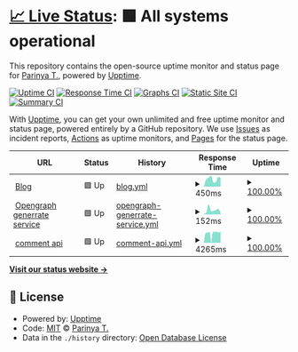 # [📈 Live Status](https://status.pickyzz.dev): <!--live status--> **🟩 All systems operational**

This repository contains the open-source uptime monitor and status page for [Parinya T.](https://pickyzz.dev), powered by [Upptime](https://github.com/upptime/upptime).

[![Uptime CI](https://github.com/pickyzz/uptime-monitor/workflows/Uptime%20CI/badge.svg)](https://github.com/pickyzz/uptime-monitor/actions?query=workflow%3A%22Uptime+CI%22)
[![Response Time CI](https://github.com/pickyzz/uptime-monitor/workflows/Response%20Time%20CI/badge.svg)](https://github.com/pickyzz/uptime-monitor/actions?query=workflow%3A%22Response+Time+CI%22)
[![Graphs CI](https://github.com/pickyzz/uptime-monitor/workflows/Graphs%20CI/badge.svg)](https://github.com/pickyzz/uptime-monitor/actions?query=workflow%3A%22Graphs+CI%22)
[![Static Site CI](https://github.com/pickyzz/uptime-monitor/workflows/Static%20Site%20CI/badge.svg)](https://github.com/pickyzz/uptime-monitor/actions?query=workflow%3A%22Static+Site+CI%22)
[![Summary CI](https://github.com/pickyzz/uptime-monitor/workflows/Summary%20CI/badge.svg)](https://github.com/pickyzz/uptime-monitor/actions?query=workflow%3A%22Summary+CI%22)

With [Upptime](https://upptime.js.org), you can get your own unlimited and free uptime monitor and status page, powered entirely by a GitHub repository. We use [Issues](https://github.com/pickyzz/uptime-monitor/issues) as incident reports, [Actions](https://github.com/pickyzz/uptime-monitor/actions) as uptime monitors, and [Pages](https://status.pickyzz.dev) for the status page.

<!--start: status pages-->
<!-- This summary is generated by Upptime (https://github.com/upptime/upptime) -->
<!-- Do not edit this manually, your changes will be overwritten -->
<!-- prettier-ignore -->
| URL | Status | History | Response Time | Uptime |
| --- | ------ | ------- | ------------- | ------ |
| <img alt="" src="https://icons.duckduckgo.com/ip3/www.pickyzz.dev.ico" height="13"> [Blog](https://www.pickyzz.dev) | 🟩 Up | [blog.yml](https://github.com/pickyzz/uptime-monitor/commits/HEAD/history/blog.yml) | <details><summary><img alt="Response time graph" src="./graphs/blog/response-time-week.png" height="20"> 450ms</summary><br><a href="https://status.pickyzz.dev/history/blog"><img alt="Response time 570" src="https://img.shields.io/endpoint?url=https%3A%2F%2Fraw.githubusercontent.com%2Fpickyzz%2Fuptime-monitor%2FHEAD%2Fapi%2Fblog%2Fresponse-time.json"></a><br><a href="https://status.pickyzz.dev/history/blog"><img alt="24-hour response time 227" src="https://img.shields.io/endpoint?url=https%3A%2F%2Fraw.githubusercontent.com%2Fpickyzz%2Fuptime-monitor%2FHEAD%2Fapi%2Fblog%2Fresponse-time-day.json"></a><br><a href="https://status.pickyzz.dev/history/blog"><img alt="7-day response time 450" src="https://img.shields.io/endpoint?url=https%3A%2F%2Fraw.githubusercontent.com%2Fpickyzz%2Fuptime-monitor%2FHEAD%2Fapi%2Fblog%2Fresponse-time-week.json"></a><br><a href="https://status.pickyzz.dev/history/blog"><img alt="30-day response time 410" src="https://img.shields.io/endpoint?url=https%3A%2F%2Fraw.githubusercontent.com%2Fpickyzz%2Fuptime-monitor%2FHEAD%2Fapi%2Fblog%2Fresponse-time-month.json"></a><br><a href="https://status.pickyzz.dev/history/blog"><img alt="1-year response time 587" src="https://img.shields.io/endpoint?url=https%3A%2F%2Fraw.githubusercontent.com%2Fpickyzz%2Fuptime-monitor%2FHEAD%2Fapi%2Fblog%2Fresponse-time-year.json"></a></details> | <details><summary><a href="https://status.pickyzz.dev/history/blog">100.00%</a></summary><a href="https://status.pickyzz.dev/history/blog"><img alt="All-time uptime 99.72%" src="https://img.shields.io/endpoint?url=https%3A%2F%2Fraw.githubusercontent.com%2Fpickyzz%2Fuptime-monitor%2FHEAD%2Fapi%2Fblog%2Fuptime.json"></a><br><a href="https://status.pickyzz.dev/history/blog"><img alt="24-hour uptime 100.00%" src="https://img.shields.io/endpoint?url=https%3A%2F%2Fraw.githubusercontent.com%2Fpickyzz%2Fuptime-monitor%2FHEAD%2Fapi%2Fblog%2Fuptime-day.json"></a><br><a href="https://status.pickyzz.dev/history/blog"><img alt="7-day uptime 100.00%" src="https://img.shields.io/endpoint?url=https%3A%2F%2Fraw.githubusercontent.com%2Fpickyzz%2Fuptime-monitor%2FHEAD%2Fapi%2Fblog%2Fuptime-week.json"></a><br><a href="https://status.pickyzz.dev/history/blog"><img alt="30-day uptime 100.00%" src="https://img.shields.io/endpoint?url=https%3A%2F%2Fraw.githubusercontent.com%2Fpickyzz%2Fuptime-monitor%2FHEAD%2Fapi%2Fblog%2Fuptime-month.json"></a><br><a href="https://status.pickyzz.dev/history/blog"><img alt="1-year uptime 99.70%" src="https://img.shields.io/endpoint?url=https%3A%2F%2Fraw.githubusercontent.com%2Fpickyzz%2Fuptime-monitor%2FHEAD%2Fapi%2Fblog%2Fuptime-year.json"></a></details>
| <img alt="" src="https://icons.duckduckgo.com/ip3/og.pickyzz.dev.ico" height="13"> [Opengraph generrate service](https://og.pickyzz.dev) | 🟩 Up | [opengraph-generrate-service.yml](https://github.com/pickyzz/uptime-monitor/commits/HEAD/history/opengraph-generrate-service.yml) | <details><summary><img alt="Response time graph" src="./graphs/opengraph-generrate-service/response-time-week.png" height="20"> 152ms</summary><br><a href="https://status.pickyzz.dev/history/opengraph-generrate-service"><img alt="Response time 183" src="https://img.shields.io/endpoint?url=https%3A%2F%2Fraw.githubusercontent.com%2Fpickyzz%2Fuptime-monitor%2FHEAD%2Fapi%2Fopengraph-generrate-service%2Fresponse-time.json"></a><br><a href="https://status.pickyzz.dev/history/opengraph-generrate-service"><img alt="24-hour response time 63" src="https://img.shields.io/endpoint?url=https%3A%2F%2Fraw.githubusercontent.com%2Fpickyzz%2Fuptime-monitor%2FHEAD%2Fapi%2Fopengraph-generrate-service%2Fresponse-time-day.json"></a><br><a href="https://status.pickyzz.dev/history/opengraph-generrate-service"><img alt="7-day response time 152" src="https://img.shields.io/endpoint?url=https%3A%2F%2Fraw.githubusercontent.com%2Fpickyzz%2Fuptime-monitor%2FHEAD%2Fapi%2Fopengraph-generrate-service%2Fresponse-time-week.json"></a><br><a href="https://status.pickyzz.dev/history/opengraph-generrate-service"><img alt="30-day response time 158" src="https://img.shields.io/endpoint?url=https%3A%2F%2Fraw.githubusercontent.com%2Fpickyzz%2Fuptime-monitor%2FHEAD%2Fapi%2Fopengraph-generrate-service%2Fresponse-time-month.json"></a><br><a href="https://status.pickyzz.dev/history/opengraph-generrate-service"><img alt="1-year response time 191" src="https://img.shields.io/endpoint?url=https%3A%2F%2Fraw.githubusercontent.com%2Fpickyzz%2Fuptime-monitor%2FHEAD%2Fapi%2Fopengraph-generrate-service%2Fresponse-time-year.json"></a></details> | <details><summary><a href="https://status.pickyzz.dev/history/opengraph-generrate-service">100.00%</a></summary><a href="https://status.pickyzz.dev/history/opengraph-generrate-service"><img alt="All-time uptime 99.79%" src="https://img.shields.io/endpoint?url=https%3A%2F%2Fraw.githubusercontent.com%2Fpickyzz%2Fuptime-monitor%2FHEAD%2Fapi%2Fopengraph-generrate-service%2Fuptime.json"></a><br><a href="https://status.pickyzz.dev/history/opengraph-generrate-service"><img alt="24-hour uptime 100.00%" src="https://img.shields.io/endpoint?url=https%3A%2F%2Fraw.githubusercontent.com%2Fpickyzz%2Fuptime-monitor%2FHEAD%2Fapi%2Fopengraph-generrate-service%2Fuptime-day.json"></a><br><a href="https://status.pickyzz.dev/history/opengraph-generrate-service"><img alt="7-day uptime 100.00%" src="https://img.shields.io/endpoint?url=https%3A%2F%2Fraw.githubusercontent.com%2Fpickyzz%2Fuptime-monitor%2FHEAD%2Fapi%2Fopengraph-generrate-service%2Fuptime-week.json"></a><br><a href="https://status.pickyzz.dev/history/opengraph-generrate-service"><img alt="30-day uptime 100.00%" src="https://img.shields.io/endpoint?url=https%3A%2F%2Fraw.githubusercontent.com%2Fpickyzz%2Fuptime-monitor%2FHEAD%2Fapi%2Fopengraph-generrate-service%2Fuptime-month.json"></a><br><a href="https://status.pickyzz.dev/history/opengraph-generrate-service"><img alt="1-year uptime 99.77%" src="https://img.shields.io/endpoint?url=https%3A%2F%2Fraw.githubusercontent.com%2Fpickyzz%2Fuptime-monitor%2FHEAD%2Fapi%2Fopengraph-generrate-service%2Fuptime-year.json"></a></details>
| <img alt="" src="https://icons.duckduckgo.com/ip3/comment.pickyzz.dev.ico" height="13"> [comment api](https://comment.pickyzz.dev) | 🟩 Up | [comment-api.yml](https://github.com/pickyzz/uptime-monitor/commits/HEAD/history/comment-api.yml) | <details><summary><img alt="Response time graph" src="./graphs/comment-api/response-time-week.png" height="20"> 4265ms</summary><br><a href="https://status.pickyzz.dev/history/comment-api"><img alt="Response time 3789" src="https://img.shields.io/endpoint?url=https%3A%2F%2Fraw.githubusercontent.com%2Fpickyzz%2Fuptime-monitor%2FHEAD%2Fapi%2Fcomment-api%2Fresponse-time.json"></a><br><a href="https://status.pickyzz.dev/history/comment-api"><img alt="24-hour response time 4680" src="https://img.shields.io/endpoint?url=https%3A%2F%2Fraw.githubusercontent.com%2Fpickyzz%2Fuptime-monitor%2FHEAD%2Fapi%2Fcomment-api%2Fresponse-time-day.json"></a><br><a href="https://status.pickyzz.dev/history/comment-api"><img alt="7-day response time 4265" src="https://img.shields.io/endpoint?url=https%3A%2F%2Fraw.githubusercontent.com%2Fpickyzz%2Fuptime-monitor%2FHEAD%2Fapi%2Fcomment-api%2Fresponse-time-week.json"></a><br><a href="https://status.pickyzz.dev/history/comment-api"><img alt="30-day response time 4245" src="https://img.shields.io/endpoint?url=https%3A%2F%2Fraw.githubusercontent.com%2Fpickyzz%2Fuptime-monitor%2FHEAD%2Fapi%2Fcomment-api%2Fresponse-time-month.json"></a><br><a href="https://status.pickyzz.dev/history/comment-api"><img alt="1-year response time 3789" src="https://img.shields.io/endpoint?url=https%3A%2F%2Fraw.githubusercontent.com%2Fpickyzz%2Fuptime-monitor%2FHEAD%2Fapi%2Fcomment-api%2Fresponse-time-year.json"></a></details> | <details><summary><a href="https://status.pickyzz.dev/history/comment-api">100.00%</a></summary><a href="https://status.pickyzz.dev/history/comment-api"><img alt="All-time uptime 99.53%" src="https://img.shields.io/endpoint?url=https%3A%2F%2Fraw.githubusercontent.com%2Fpickyzz%2Fuptime-monitor%2FHEAD%2Fapi%2Fcomment-api%2Fuptime.json"></a><br><a href="https://status.pickyzz.dev/history/comment-api"><img alt="24-hour uptime 100.00%" src="https://img.shields.io/endpoint?url=https%3A%2F%2Fraw.githubusercontent.com%2Fpickyzz%2Fuptime-monitor%2FHEAD%2Fapi%2Fcomment-api%2Fuptime-day.json"></a><br><a href="https://status.pickyzz.dev/history/comment-api"><img alt="7-day uptime 100.00%" src="https://img.shields.io/endpoint?url=https%3A%2F%2Fraw.githubusercontent.com%2Fpickyzz%2Fuptime-monitor%2FHEAD%2Fapi%2Fcomment-api%2Fuptime-week.json"></a><br><a href="https://status.pickyzz.dev/history/comment-api"><img alt="30-day uptime 100.00%" src="https://img.shields.io/endpoint?url=https%3A%2F%2Fraw.githubusercontent.com%2Fpickyzz%2Fuptime-monitor%2FHEAD%2Fapi%2Fcomment-api%2Fuptime-month.json"></a><br><a href="https://status.pickyzz.dev/history/comment-api"><img alt="1-year uptime 99.53%" src="https://img.shields.io/endpoint?url=https%3A%2F%2Fraw.githubusercontent.com%2Fpickyzz%2Fuptime-monitor%2FHEAD%2Fapi%2Fcomment-api%2Fuptime-year.json"></a></details>

<!--end: status pages-->

[**Visit our status website →**](https://status.pickyzz.dev)

## 📄 License

- Powered by: [Upptime](https://github.com/upptime/upptime)
- Code: [MIT](./LICENSE) © [Parinya T.](https://pickyzz.dev)
- Data in the `./history` directory: [Open Database License](https://opendatacommons.org/licenses/odbl/1-0/)
